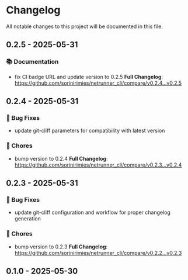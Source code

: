 # Changelog

All notable changes to this project will be documented in this file.

## 0.2.5 - 2025-05-31
### 📚 Documentation
- fix CI badge URL and update version to 0.2.5
**Full Changelog**: https://github.com/sorinirimies/netrunner_cli/compare/v0.2.4...v0.2.5
## 0.2.4 - 2025-05-31
### 🐛 Bug Fixes
- update git-cliff parameters for compatibility with latest version
### 🔧 Chores
- bump version to 0.2.4
**Full Changelog**: https://github.com/sorinirimies/netrunner_cli/compare/v0.2.3...v0.2.4
## 0.2.3 - 2025-05-31
### 🐛 Bug Fixes
- update git-cliff configuration and workflow for proper changelog generation
### 🔧 Chores
- bump version to 0.2.3
**Full Changelog**: https://github.com/sorinirimies/netrunner_cli/compare/v0.2.2...v0.2.3
## 0.1.0 - 2025-05-30
